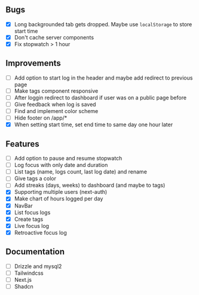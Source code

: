 ## Bugs

- [x] Long backgrounded tab gets dropped. Maybe use `localStorage` to store start time
- [x] Don't cache server components
- [x] Fix stopwatch > 1 hour

## Improvements

- [ ] Add option to start log in the header and maybe add redirect to previous page
- [ ] Make tags component responsive
- [ ] After loggin redirect to dashboard if user was on a public page before
- [ ] Give feedback when log is saved
- [ ] Find and implement color scheme
- [ ] Hide footer on /app/\*
- [x] When setting start time, set end time to same day one hour later

## Features

- [ ] Add option to pause and resume stopwatch
- [ ] Log focus with only date and duration
- [ ] List tags (name, logs count, last log date) and rename
- [ ] Give tags a color
- [ ] Add streaks (days, weeks) to dashboard (and maybe to tags)
- [x] Supporting multiple users (next-auth)
- [x] Make chart of hours logged per day
- [x] NavBar
- [x] List focus logs
- [x] Create tags
- [x] Live focus log
- [x] Retroactive focus log

## Documentation

- [ ] Drizzle and mysql2
- [ ] Tailwindcss
- [ ] Next.js
- [ ] Shadcn
